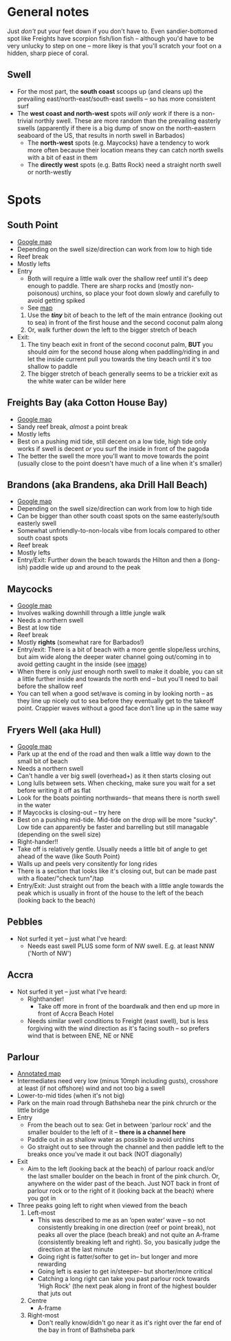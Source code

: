 # General notes

Just _don't_ put your feet down if you don't have to. Even sandier-bottomed spot like Freights have scorpion fish/lion fish – although you'd have to be very unlucky to step on one – more likey is that you'll scratch your foot on a hidden, sharp piece of coral.  

## Swell

- For the most part, the **south coast** scoops up (and cleans up) the prevailing east/north-east/south-east swells – so has more consistent surf
- The **west coast and north-west** spots _will only work_ if there is a non-trivial northly swell. These are more random than the prevailing easterly swells (apparently if there is a big dump of snow on the north-eastern seaboard of the US, that results in north swell in Barbados)
  - The **north-west** spots (e.g. Maycocks) have a tendency to work more often because their location means they can catch north swells with a bit of east in them
  - The **directly west** spots (e.g. Batts Rock) need a straight north swell or north-westly

# Spots

## South Point
- [Google map](https://goo.gl/maps/BXwhR2rW5zpqAfdr7)
- Depending on the swell size/direction can work from low to high tide
- Reef break
- Mostly lefts
- Entry
  - Both will require a little walk over the shallow reef until it's deep enough to paddle. There are sharp rocks and (mostly non-poisonous) urchins, so place your foot down slowly and carefully to avoid getting spiked
  - See [map](https://user-images.githubusercontent.com/1469659/172950596-65413cf5-981c-45b8-abc7-51bb304a0f09.png)
  1. Use the **_tiny_** bit of beach to the left of the main entrance (looking out to sea) in front of the first house and the second coconut palm along
  2. Or, walk further down the left to the bigger stretch of beach
- Exit:
  1. The tiny beach exit in front of the second coconut palm, **BUT** you should _aim_ for the second house along when paddling/riding in and let the inside current pull you towards the tiny beach until it's too shallow to paddle
  2. The bigger stretch of beach generally seems to be a trickier exit as the white water can be wilder here

## Freights Bay (aka Cotton House Bay)
- [Google map](https://goo.gl/maps/paPiFN6tgg1L6DZG6)
- Sandy reef break, _almost_ a point break
- Mostly lefts
- Best on a pushing mid tide, still decent on a low tide, high tide only works if swell is decent _or_ you surf the inside in front of the pagoda 
- The better the swell the more you'll want to move towards the point (usually close to the point doesn't have much of a line when it's smaller)

## Brandons (aka Brandens, aka Drill Hall Beach)
- [Google map](https://goo.gl/maps/SmbYjJoJa9hX4wyU7)
- Depending on the swell size/direction can work from low to high tide
- Can be bigger than other south coast spots on the same easterly/south easterly swell
- Somewhat unfriendly-to-non-locals vibe from locals compared to other south coast spots
- Reef break
- Mostly lefts
- Entry/Exit: Further down the beach towards the Hilton and then a (long-ish) paddle wide up and around to the peak

## Maycocks

- [Google map](https://goo.gl/maps/7Nfmz88BN7dLE1Vt6)
- Involves walking downhill through a little jungle walk
- Needs a northern swell
- Best at low tide
- Reef break
- Mostly **rights** (somewhat rare for Barbados!)
- Entry/exit: There is a bit of beach with a more gentle slope/less urchins, but aim wide along the deeper water channel going out/coming in to avoid getting caught in the inside (see [image](https://user-images.githubusercontent.com/1469659/174449204-9ffff129-b443-43d4-9396-b67db192c116.png))
- When there is only _just_ enough north swell to make it doable, you can sit a little further inside and towards the north end – but you'll need to bail before the shallow reef
- You can tell when a good set/wave is coming in by looking north – as they line up nicely out to sea before they eventually get to the takeoff point. Crappier waves without a good face don’t line up in the same way

## Fryers Well (aka Hull)

- [Google map](https://maps.app.goo.gl/7q2ESBn6zzQ1dZjh8)
- Park up at the end of the road and then walk a little way down to the small bit of beach
- Needs a northern swell
- Can't handle a ver big swell (overhead+) as it then starts closing out
- Long lulls between sets. When checking, make sure you wait for a set before writing it off as flat
- Look for the boats pointing northwards– that means there is north swell in the water
- If Maycocks is closing-out – try here
- Best on a pushing mid-tide. Mid-tide on the drop will be more "sucky". Low tide can apparently be faster and barrelling but still managable (depending on the swell size)
- Right-hander!!
- Take off is relatively gentle. Usually needs a little bit of angle to get ahead of the wave (like South Point)
- Walls up and peels very consitently for long rides
- There is a section that looks like it's closing out, but can be made past with a floater/"check turn"/tap
- Entry/Exit: Just straight out from the beach with a little angle towards the peak which is usually in front of the house to the left of the beach (looking back to the beach)

## Pebbles

- Not surfed it yet – just what I've heard:
  - Needs east swell PLUS some form of NW swell. E.g. at least NNW ('North of NW')
 
## Accra

- Not surfed it yet – just what I've heard:
  - Righthander!
    - Take off more in front of the boardwalk and then end up more in front of Accra Beach Hotel
  - Needs similar swell conditions to Freight (east swell), but is less forgiving with the wind direction as it's facing south – so prefers wind that is between ENE, NE or NNE

## Parlour

- [Annotated map](https://github.com/lukehefson/node-app/assets/1469659/64662301-15d2-4845-ada8-af774e1a66a4)
- Intermediates need very low (minus 10mph including gusts), crosshore at least (if not offshore) wind and not too big a swell
- Lower-to-mid tides (when it's not big)
- Park on the main road through Bathsheba near the pink chrurch or the little bridge
- Entry
  - From the beach out to sea: Get in between 'parlour rock' and the smaller boulder to the left of it – **there is a channel here**
  - Paddle out in as shallow water as possible to avoid urchins
  - Go straight out to see through the channel and then paddle left to the breaks once you've made it out back (NOT diagonally)
- Exit
  - Aim to the left (looking back at the beach) of parlour roack and/or the last smaller boulder on the beach in front of the pink church. Or, anywhere on the wider past of the beach. Just NOT back in front of parlour rock or to the right of it (looking back at the beach) where you got in
- Three peaks going left to right when viewed from the beach
  1. Left-most
     - This was described to me as an ‘open water’ wave – so not consistently breaking in one direction (reef or point break), not peaks all over the place (beach break) and not quite an A-frame (consistently breaking left and right). So, you basically judge the direction at the last minute
     - Going right is fatter/softer to get in– but longer and more rewarding
     - Going left is easier to get in/steeper– but shorter/more critical
     - Catching a long right can take you past parlour rock towards 'High Rock' (the next peak along in front of the highest boulder that juts out
  2. Centre
     - A-frame
  3. Right-most
     - Don't really know/didn't go near it as it's right over the far end of the bay in front of Bathsheba park

